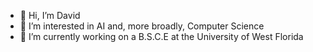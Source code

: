 - 👋 Hi, I’m David
- 👀 I’m interested in AI and, more broadly, Computer Science
- 🌱 I’m currently working on a B.S.C.E at the University of West Florida

<!---
David-Huson/David-Huson is a ✨ special ✨ repository because its `README.md` (this file) appears on your GitHub profile.
You can click the Preview link to take a look at your changes.
--->
